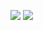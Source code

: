 ![](https://github-readme-stats.vercel.app/api?username=mateus-x02&show_icons=true&theme=midnight-purple)
![](https://github-readme-stats.vercel.app/api/top-langs/?username=mateus-x02&layout=compact&show_icons=true&theme=midnight-purple)
